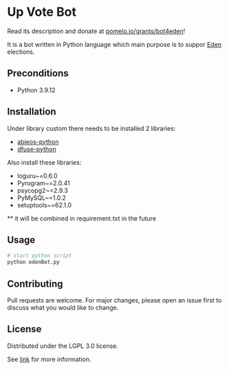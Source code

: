 #  Up Vote Bot

Read its description and donate at [pomelo.io/grants/bot4eden](https://pomelo.io/grants/bot4eden)!


It is a bot written in Python language which main purpose is to suppor [Eden](https://genesis.eden.eoscommunity.org/) elections.

## Preconditions

- Python 3.9.12

## Installation

Under library custom there needs to be installed 2 libraries:

- [abieos-python](https://pypi.org/project/abieos-python/)
- [dfuse-python](https://pypi.org/project/dfuse/)

Also install these libraries:
- loguru~=0.6.0
- Pyrogram~=2.0.41
- psycopg2~=2.9.3
- PyMySQL~=1.0.2
- setuptools~=62.1.0

** it will be combined in requirement.txt in the future

## Usage

```python
# start python script
python edenBot.py
```

## Contributing
Pull requests are welcome. For major changes, please open an issue first to discuss what you would like to change.

## License
Distributed under the LGPL 3.0 license. 

See [link](https://www.gnu.org/licenses/lgpl-3.0.html/) for more information.
